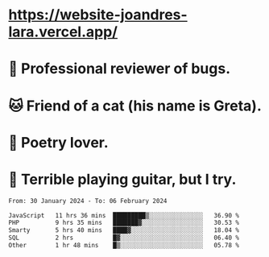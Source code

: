 # https://website-joandres-lara.vercel.app/
# 🐛 Professional reviewer of bugs.
# 🐱 Friend of a cat (his name is Greta).
# 📜 Poetry lover.
# 🎸 Terrible playing guitar, but I try.

<!--START_SECTION:waka-->

```txt
From: 30 January 2024 - To: 06 February 2024

JavaScript   11 hrs 36 mins  █████████▒░░░░░░░░░░░░░░░   36.90 %
PHP          9 hrs 35 mins   ███████▓░░░░░░░░░░░░░░░░░   30.53 %
Smarty       5 hrs 40 mins   ████▓░░░░░░░░░░░░░░░░░░░░   18.04 %
SQL          2 hrs           █▓░░░░░░░░░░░░░░░░░░░░░░░   06.40 %
Other        1 hr 48 mins    █▒░░░░░░░░░░░░░░░░░░░░░░░   05.78 %
```

<!--END_SECTION:waka-->

